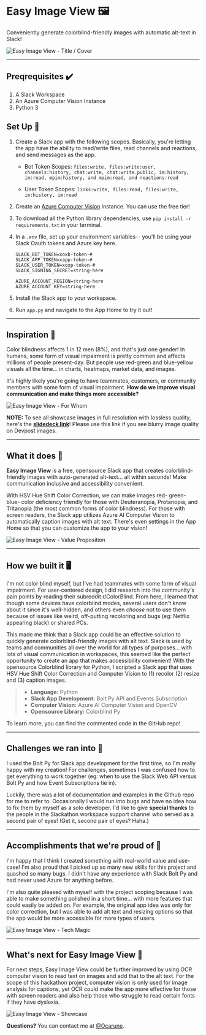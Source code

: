 # Easy Image View 🖼️

Conveniently generate colorblind-friendly images with automatic alt-text in Slack!

![Easy Image View - Title / Cover](https://cdn.discordapp.com/attachments/931114609434308609/938018111683178496/1.png)

___

## Preqrequisites ✔️
1. A Slack Workspace 
2. An Azure Computer Vision Instance
3. Python 3


## Set Up 🔢
1. Create a Slack app with the following scopes. Basically, you're letting the app have the ability to read/write files, read channels and reactions, and send messages as the app. 

    - Bot Token Scopes: `files:write, files:write:user, channels:history, chat:write, chat:write.public, im:history, im:read, mpim:history, and mpim:read, and reactions:read`

    - User Token Scopes: `links:write, files:read, files:write, im:history, im:read`

2. Create an [Azure Computer Vision](https://azure.microsoft.com/en-us/services/cognitive-services/computer-vision/) instance. You can use the free tier! 

3. To download all the Python library dependencies, use `pip install -r requirements.txt` in your terminal. 

4. In a `.env` file, set up your environment variables-- you'll be using your Slack Oauth tokens and Azure key here. 

    ```
    SLACK_BOT_TOKEN=xoxb-token-#
    SLACK_APP_TOKEN=xapp-token-#
    SLACK_USER_TOKEN=xoxp-token-#
    SLACK_SIGNING_SECRET=string-here

    AZURE_ACCOUNT_REGION=string-here
    AZURE_ACCOUNT_KEY=string-here
    ```

5. Install the Slack app to your workspace. 

6. Run `app.py` and navigate to the App Home to try it out!
___

## Inspiration 🧠
Color blindness affects 1 in 12 men (8%), and that's just one gender! In humans, some form of visual impairment is pretty common and affects millions of people present-day. But people use red-green and blue-yellow visuals all the time... in charts, heatmaps, market data, and images. 

It's highly likely you're going to have teammates, customers, or community members with some form of visual impairment. **How do we improve visual communication and make things more accessible?** 

![Easy Image View - For Whom](https://cdn.discordapp.com/attachments/931114609434308609/938018112232640582/3.png)

**NOTE:** To see all showcase images in full resolution with lossless quality, here's the **[slidedeck link](https://www.canva.com/design/DAE3EpQB4Cg/zAYja1_APkSIn556lzD1Vg/view?utm_content=DAE3EpQB4Cg&utm_campaign=designshare&utm_medium=link&utm_source=sharebutton)**! Please use this link if you see blurry image quality on Devpost images. 
___

## What it does 🌟
**Easy Image View** is a free, opensource Slack app that creates colorblind-friendly images with auto-generated alt-text... all within seconds! Make communication inclusive and accessibility convenient.

With HSV Hue Shift Color Correction, we can make images red- green- blue- color deficiency friendly for those with Deuteranopia, Protanopia, and Tritanopia (the most common forms of color blindness). For those with screen readers, the Slack app utilizes Azure AI Computer Vision to automatically caption images with alt text.  There's even settings in the App Home so that you can customize the app to your vision!

![Easy Image View - Value Proposition](https://cdn.discordapp.com/attachments/931114609434308609/938020193274318908/4.png)

___

## How we built it 🖥️
I'm not color blind myself, but I've had teammates with some form of visual impairment. For user-centered design, I did research into the community's pain points by reading their subreddit r/ColorBlind.  From here, I learned that though some devices have colorblind modes, several users don't know about it since it's well-hidden, and others even _choose_ not to use them because of issues like weird, off-putting recoloring and bugs (eg: Netflix appearing black) or shared PCs. 

This made me think that a Slack app could be an effective solution to quickly generate colorblind-friendly images with alt text. Slack is used by teams and communities all over the world for all types of purposes... with lots of visual communication in workspaces, this seemed like the perfect opportunity to create an app that makes accessibility convenient! With the opensource Colorblind library for Python, I scripted a Slack app that uses HSV Hue Shift Color Correction and Computer Vision to (1) recolor (2) resize and (3) caption images. 

> - **Language:** Python 
> - **Slack App Development:** Bolt Py API and Events Subscription
> - **Computer Vision:** Azure AI Computer Vision and OpenCV
> - **Opensource Library:** Colorblind Py

To learn more, you can find the commented code in the GitHub repo!

___

## Challenges we ran into 🤔
I used the Bolt Py for Slack app development for the first time, so I'm really happy with my creation! For challenges, sometimes I was confused how to get everything to work together (eg: when to use the Slack Web API versus Bolt Py and how Event Subscriptions tie in). 

Luckily, there was a lot of documentation and examples in the Github repo for me to refer to. Occasionally I would run into bugs and have no idea how to fix them by myself as a solo developer. I'd like to give **special thanks** to the people in the Slackathon workspace support channel who served as a second pair of eyes! (Get it, second pair of eyes? Haha.) 

___

## Accomplishments that we're proud of  🙌
I'm happy that I think I created something with real-world value and use-case! I'm also proud that I picked up so many new skills for this project and quashed so many bugs. I didn't have any experience with Slack Bolt Py and had never used Azure for anything before. 

I'm also quite pleased with myself with the project scoping because I was able to make something polished in a short time... with more features that could easily be added on. For example, the original app idea was only for color correction, but I was able to add alt text and resizing options so that the app would be more accessible for more types of users. 

![Easy Image View - Tech Magic](https://cdn.discordapp.com/attachments/931114609434308609/938018113176338442/6.png)

___

## What's next for Easy Image View 🚀
For next steps, Easy Image View could be further improved by using OCR computer vision to read text on images and add that to the alt text. For the scope of this hackathon project, computer vision is only used for image analysis for captions, yet OCR could make the app more effective for those with screen readers and also help those who struggle to read certain fonts if they have dyslexia.

![Easy Image View - Showcase](https://cdn.discordapp.com/attachments/931114609434308609/938018112853389342/5.png)



**Questions?**
You can contact me at [@Ocarune](https://twitter.com/Ocarune).